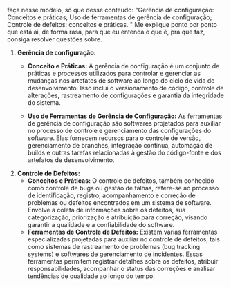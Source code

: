 faça nesse modelo, só que desse conteudo: "Gerência de configuração: Conceitos e práticas; Uso de ferramentas de gerência de configuração; Controle de defeitos: conceitos e práticas. " Me explique ponto por ponto que está ai, de forma rasa, para que eu entenda o que é, pra que faz, consiga resolver questões sobre.

1. **Gerência de configuração:**
    - **Conceito e Práticas:** A gerência de configuração é um conjunto de práticas e processos utilizados para controlar e gerenciar as mudanças nos artefatos de software ao longo do ciclo de vida do desenvolvimento. Isso inclui o versionamento de código, controle de alterações, rastreamento de configurações e garantia da integridade do sistema.
    
	- **Uso de Ferramentas de Gerência de Configuração:** As ferramentas de gerência de configuração são softwares projetados para auxiliar no processo de controle e gerenciamento das configurações do software. Elas fornecem recursos para o controle de versão, gerenciamento de branches, integração contínua, automação de builds e outras tarefas relacionadas à gestão do código-fonte e dos artefatos de desenvolvimento.
2. **Controle de Defeitos:**
	- **Conceitos e Práticas:** O controle de defeitos, também conhecido como controle de bugs ou gestão de falhas, refere-se ao processo de identificação, registro, acompanhamento e correção de problemas ou defeitos encontrados em um sistema de software. Envolve a coleta de informações sobre os defeitos, sua categorização, priorização e atribuição para correção, visando garantir a qualidade e a confiabilidade do software.
    - **Ferramentas de Controle de Defeitos:** Existem várias ferramentas especializadas projetadas para auxiliar no controle de defeitos, tais como sistemas de rastreamento de problemas (bug tracking systems) e softwares de gerenciamento de incidentes. Essas ferramentas permitem registrar detalhes sobre os defeitos, atribuir responsabilidades, acompanhar o status das correções e analisar tendências de qualidade ao longo do tempo.